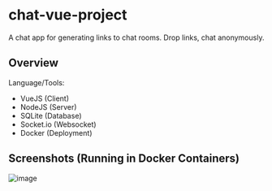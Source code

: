 # chat-vue-project

A chat app for generating links to chat rooms.
Drop links, chat anonymously.

## Overview

Language/Tools:
* VueJS (Client)
* NodeJS (Server)
* SQLite (Database)
* Socket.io (Websocket)
* Docker (Deployment)

## Screenshots (Running in Docker Containers)

![image](https://github.com/user-attachments/assets/b8da2a5b-82a5-477d-a997-349376288290)
